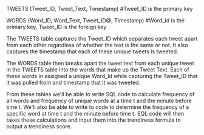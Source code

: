 TWEETS (Tweet_ID, Tweet_Text, Timestamp) #Tweet_ID is the primary key

WORDS (Word_ID, Word_Text, Tweet_ID@, Timestamp) #Word_Id is the primary key, Tweet_ID is the foreign key

The TWEETS table captures the Tweet_ID which separates each tweet apart from each other regardless of whether the text is the same or not. It also captures the timestamp that each of these unique tweets is tweeted.

The WORDS table then breaks apart the tweet text from each unique tweet in the TWEETS table into the words that make up the Tweet Text. Each of these words in assigned a unique Word_Id while capturing the Tweet_ID that it was pulled from and timestamp that it was tweeted.

From these tables we'll be able to write SQL code to calculate frequency of all words and frequency of unique words at a time t and the minute before time t. We'll also be able to write to code to determine the frequency of a specific word at time t and the minute before time t. SQL code will then takes these calculations and input them into the trendiness formula to output a trendiness score.

